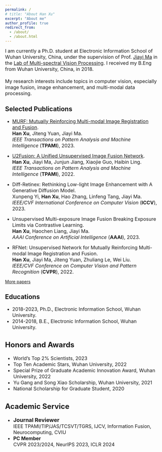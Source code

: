 ```yaml
---
permalink: /
# title: "About Han Xu"
excerpt: "About me"
author_profile: true
redirect_from: 
  - /about/
  - /about.html
---
```


<font size=3>I am currently a Ph.D. student at Electronic Information School of Wuhan University, China, under the supervision of Prof. <a href="http://mvp.whu.edu.cn/jiayima/">Jiayi Ma</a> in the <a href="http://mvp.whu.edu.cn/">Lab of Multi-spectral Vision Processing</a>. I received my B.Eng from Wuhan University, China, in 2018.<br><br>
My research interests include topics in computer vision, especially image fusion, image enhancement, and multi-modal data processing.
</font>

  
## Selected Publications
* <font size=3><a href="https://hanna-xu.github.io/files/TPAMI_MURF.pdf">MURF: Mutually Reinforcing Multi-modal Image Registration and Fusion</a>.<br>
<b>Han Xu</b>, Jiteng Yuan, Jiayi Ma.<br>
<i>IEEE Transactions on Pattern Analysis and Machine Intelligence</i> (<b>TPAMI</b>), 2023.
</font>

* <font size=3><a href="https://hanna-xu.github.io/files/TPAMI_MURF.pdf](https://hanna-xu.github.io/files/TPAMI_U2Fusion.pdf">U2Fusion: A Unified Unsupervised Image Fusion Network</a>.<br>
<b>Han Xu</b>, Jiayi Ma, Junjun Jiang, Xiaojie Guo, Haibin Ling.<br>
<i>IEEE Transactions on Pattern Analysis and Machine Intelligence</i> (<b>TPAMI</b>), 2022.
</font>

* <font size=3>Diff-Retinex: Rethinking Low-light Image Enhancement with A Generative Diffusion Model.<br>
Xunpeng Yi, <b>Han Xu</b>, Hao Zhang, Linfeng Tang, Jiayi Ma.<br>
<i>IEEE/CVF International Conference on Computer Vision</i> (<b>ICCV</b>), 2023.
</font>

* <font size=3>Unsupervised Multi-exposure Image Fusion Breaking Exposure Limits via Contrastive Learning.<br>
 <b>Han Xu</b>, Haochen Liang, Jiayi Ma. <br>
  <i>AAAI Conference on Artificial Intelligence</i> (<b>AAAI</b>), 2023.
</font>

* <font size=3> RFNet: Unsupervised Network for Mutually Reinforcing Multi-modal Image Registration and Fusion.<br>
<b>Han Xu</b>, Jiayi Ma, Jiteng Yuan, Zhuliang Le, Wei Liu.<br>
<i>IEEE/CVF Conference on Computer Vision and Pattern Recognition</i> (<b>CVPR</b>), 2022.
</font>

[More papers](https://hanna-xu.github.io/publications/)

## Educations
* <font size=3> 2018-2023, Ph.D., Electronic Information School, Wuhan University.
* <font size=3> 2014-2018, B.E., Electronic Information School, Wuhan University.

## Honors and Awards
* <font size=3>World’s Top 2% Scientists, 2023
* <font size=3>Top Ten Academic Stars, Wuhan University, 2022
* <font size=3>Special Prize of Graduate Academic Innovation Award, Wuhan University, 2022
* <font size=3>Yu Gang and Song Xiao Scholarship, Wuhan University, 2021
* <font size=3>National Scholarship for Graduate Student, 2020

## Academic Service
* <b><font size=4>Journal Reviewer</font></b><br>
<font size=3>IEEE TPAMI/TIP/JAS/TCSVT/TGRS, IJCV, Information Fusion, Neurocomputing, CVIU
* <b>PC Member</b><br>
<font size=3>CVPR 2023/2024, NeurIPS 2023, ICLR 2024




